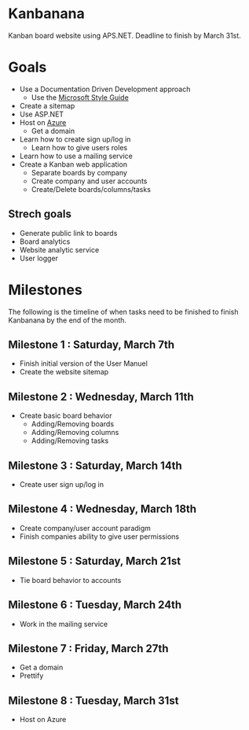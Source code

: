 
# Kanbanana

Kanban board website using APS.NET. Deadline to finish by March 31st.

# Goals

- Use a Documentation Driven Development approach
  - Use the [Microsoft Style Guide](https://docs.microsoft.com/en-us/style-guide/welcome/)
- Create a sitemap
- Use ASP.NET
- Host on [Azure](https://azure.microsoft.com)
  - Get a domain
- Learn how to create sign up/log in
  - Learn how to give users roles
- Learn how to use a mailing service
- Create a Kanban web application
  - Separate boards by company
  - Create company and user accounts
  - Create/Delete boards/columns/tasks

## Strech goals

- Generate public link to boards
- Board analytics
- Website analytic service
- User logger

# Milestones

The following is the timeline of when tasks need to be finished to finish Kanbanana by the end of the month.

## Milestone 1 : Saturday, March 7th

- Finish initial version of the User Manuel
- Create the website sitemap

## Milestone 2 : Wednesday, March 11th

- Create basic board behavior
  - Adding/Removing boards
  - Adding/Removing columns
  - Adding/Removing tasks

## Milestone 3 : Saturday, March 14th

- Create user sign up/log in

## Milestone 4 : Wednesday, March 18th

- Create company/user account paradigm
- Finish companies ability to give user permissions

## Milestone 5 : Saturday, March 21st

- Tie board behavior to accounts

## Milestone 6 : Tuesday, March 24th

- Work in the mailing service

## Milestone 7 : Friday, March 27th

- Get a domain
- Prettify

## Milestone 8 : Tuesday, March 31st

- Host on Azure
